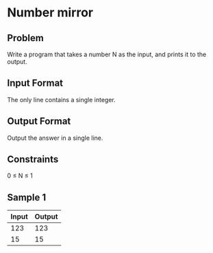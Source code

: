 # Number mirror

## Problem

Write a program that takes a number N as the input, and prints it to the output.

## Input Format

The only line contains a single integer.

## Output Format

Output the answer in a single line.

## Constraints

0 ≤ N ≤ 1

## Sample 1

| Input | Output |
| ----- | ------ |
| 123 | 123 |
| 15 | 15
